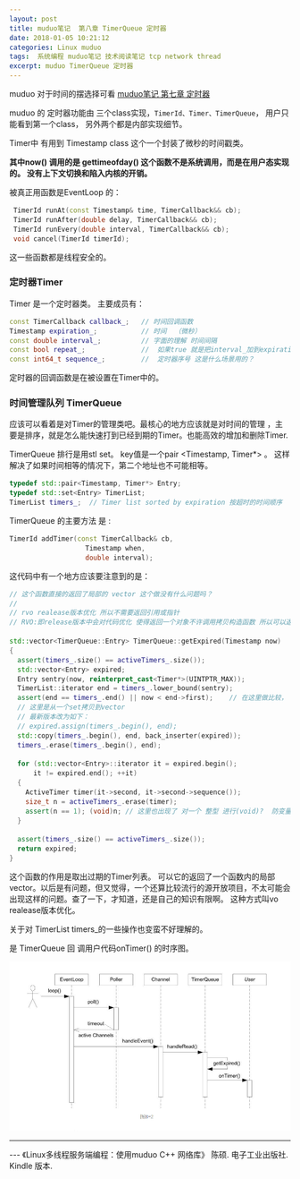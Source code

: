```yaml
---
layout: post
title: muduo笔记  第八章 TimerQueue 定时器
date: 2018-01-05 10:21:12
categories: Linux muduo
tags:  系统编程 muduo笔记 技术阅读笔记 tcp network thread
excerpt: muduo TimerQueue 定时器
---
```



muduo 对于时间的摆选择可看  [muduo笔记 第七章 定时器](http://blog.xyecho.com/muduo-7-muduo-timer/)

muduo 的 定时器功能由 三个class实现，`TimerId、Timer、TimerQueue`， 用户只能看到第一个class， 另外两个都是内部实现细节。

Timer中 有用到 Timestamp class  这个一个封装了微秒的时间戳类。	 

**其中now() 调用的是 gettimeofday() 这个函数不是系统调用，而是在用户态实现的。 没有上下文切换和陷入内核的开销。**

被真正用函数是EventLoop 的：

```c++
 TimerId runAt(const Timestamp& time, TimerCallback&& cb);
 TimerId runAfter(double delay, TimerCallback&& cb);
 TimerId runEvery(double interval, TimerCallback&& cb);
 void cancel(TimerId timerId);
```

这一些函数都是线程安全的。

### 定时器Timer

Timer 是一个定时器类。
主要成员有：

```c++
const TimerCallback callback_;   // 时间回调函数
Timestamp expiration_;           // 时间  （微秒）
const double interval_;          // 字面的理解 时间间隔
const bool repeat_;              //  如果true 就是把interval_加到expiration_ 
const int64_t sequence_;         //  定时器序号 这是什么场景用的？

```
定时器的回调函数是在被设置在Timer中的。

### 时间管理队列 TimerQueue 

应该可以看着是对Timer的管理类吧。最核心的地方应该就是对时间的管理 ，主要是排序，就是怎么能快速打到已经到期的Timer。也能高效的增加和删除Timer.

TimerQueue 排行是用stl set。 
key值是一个pair <Timestamp, Timer*> 。 这样解决了如果时间相等的情况下，第二个地址也不可能相等。
```c++
typedef std::pair<Timestamp, Timer*> Entry;
typedef std::set<Entry> TimerList;
TimerList timers_;  // Timer list sorted by expiration 按超时的时间顺序
```

TimerQueue 的主要方法 是 : 

```c++
TimerId addTimer(const TimerCallback& cb,
                   Timestamp when,
                   double interval);

```

这代码中有一个地方应该要注意到的是：
```c++
// 这个函数直接的返回了局部的 vector 这个做没有什么问题吗？
// 
// rvo realease版本优化 所以不需要返回引用或指针
// RVO:即release版本中会对代码优化 使得返回一个对象不许调用拷贝构造函数 所以可以返回一个对象 不用指针或者引用

std::vector<TimerQueue::Entry> TimerQueue::getExpired(Timestamp now)
{
  assert(timers_.size() == activeTimers_.size());
  std::vector<Entry> expired;
  Entry sentry(now, reinterpret_cast<Timer*>(UINTPTR_MAX));
  TimerList::iterator end = timers_.lower_bound(sentry);
  assert(end == timers_.end() || now < end->first);    // 在这里做比较， 比now大的所有Entry
  // 这里是从一个set拷贝到vector
  // 最新版本改为如下：
  // expired.assign(timers_.begin(), end);
  std::copy(timers_.begin(), end, back_inserter(expired));
  timers_.erase(timers_.begin(), end);

  for (std::vector<Entry>::iterator it = expired.begin();
      it != expired.end(); ++it)
  {
    ActiveTimer timer(it->second, it->second->sequence());
    size_t n = activeTimers_.erase(timer);
    assert(n == 1); (void)n; // 这里也出现了 对一个 整型 进行(void)?  防变量未设置错误
  }

  assert(timers_.size() == activeTimers_.size());
  return expired;
}
```

这个函数的作用是取出过期的Timer列表。 可以它的返回了一个函数内的局部vector。以后是有问题，但又觉得，一个还算比较流行的源开放项目，不太可能会出现这样的问题。查了一下，才知道，还是自己的知识有限啊。 这种方式叫vo realease版本优化。

关于对 TimerList timers_的一些操作也变蛮不好理解的。

是 TimerQueue 回 调用户代码onTimer() 的时序图。

![](/assets/muduo/8-timer-queue.png) 


---
 \--- 《Linux多线程服务端编程：使用muduo C++ 网络库》 陈硕. 电子工业出版社. Kindle 版本.






